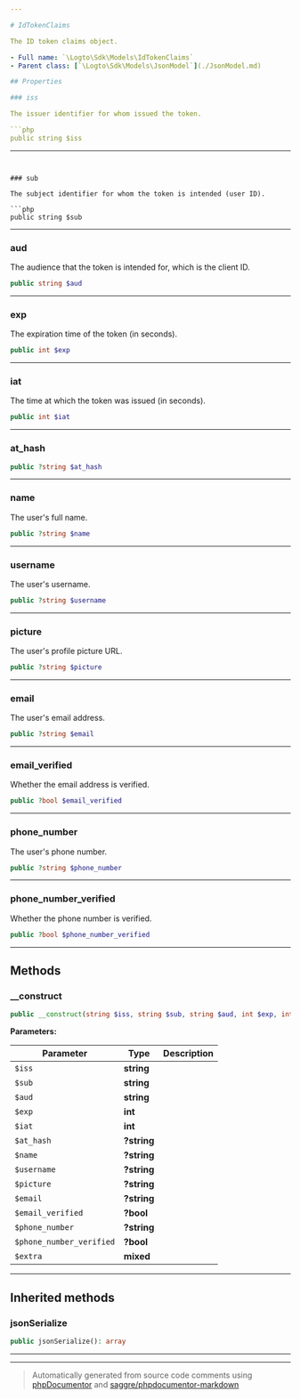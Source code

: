 ```yaml
---

# IdTokenClaims

The ID token claims object.

- Full name: `\Logto\Sdk\Models\IdTokenClaims`
- Parent class: [`\Logto\Sdk\Models\JsonModel`](./JsonModel.md)

## Properties

### iss

The issuer identifier for whom issued the token.

```php
public string $iss
```

---
```


### sub

The subject identifier for whom the token is intended (user ID).

```php
public string $sub
```

---

### aud

The audience that the token is intended for, which is the client ID.

```php
public string $aud
```

---

### exp

The expiration time of the token (in seconds).

```php
public int $exp
```

---

### iat

The time at which the token was issued (in seconds).

```php
public int $iat
```

---

### at_hash

```php
public ?string $at_hash
```

---

### name

The user's full name.

```php
public ?string $name
```

---

### username

The user's username.

```php
public ?string $username
```

---

### picture

The user's profile picture URL.

```php
public ?string $picture
```

---

### email

The user's email address.

```php
public ?string $email
```

---

### email_verified

Whether the email address is verified.

```php
public ?bool $email_verified
```

---

### phone_number

The user's phone number.

```php
public ?string $phone_number
```

---

### phone_number_verified

Whether the phone number is verified.

```php
public ?bool $phone_number_verified
```

---

## Methods

### \_\_construct

```php
public __construct(string $iss, string $sub, string $aud, int $exp, int $iat, ?string $at_hash = null, ?string $name = null, ?string $username = null, ?string $picture = null, ?string $email = null, ?bool $email_verified = null, ?string $phone_number = null, ?bool $phone_number_verified = null, mixed $extra): mixed
```

**Parameters:**

| Parameter                | Type        | Description |
| ------------------------ | ----------- | ----------- |
| `$iss`                   | **string**  |             |
| `$sub`                   | **string**  |             |
| `$aud`                   | **string**  |             |
| `$exp`                   | **int**     |             |
| `$iat`                   | **int**     |             |
| `$at_hash`               | **?string** |             |
| `$name`                  | **?string** |             |
| `$username`              | **?string** |             |
| `$picture`               | **?string** |             |
| `$email`                 | **?string** |             |
| `$email_verified`        | **?bool**   |             |
| `$phone_number`          | **?string** |             |
| `$phone_number_verified` | **?bool**   |             |
| `$extra`                 | **mixed**   |             |

---

## Inherited methods

### jsonSerialize

```php
public jsonSerialize(): array
```

---

---

> Automatically generated from source code comments using [phpDocumentor](http://www.phpdoc.org/) and [saggre/phpdocumentor-markdown](https://github.com/Saggre/phpDocumentor-markdown)
